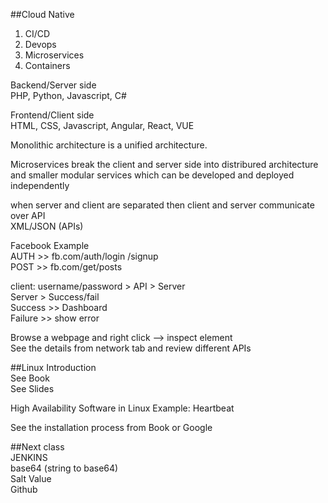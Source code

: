 ##Cloud Native
1. CI/CD  
2. Devops  
3. Microservices  
4. Containers  

Backend/Server side  
PHP, Python, Javascript, C#  

Frontend/Client side  
HTML, CSS, Javascript, Angular, React, VUE  

Monolithic architecture is a unified architecture.  

Microservices break the client and server side into distribured architecture and smaller modular services which can be developed and deployed independently  

when server and client are separated then client and server communicate over API  
 XML/JSON (APIs)  

Facebook Example  
	AUTH >> fb.com/auth/login /signup  
	POST >> fb.com/get/posts  
  
client: username/password > API > Server   
Server > Success/fail   
Success >> Dashboard  
Failure >> show error  

Browse a webpage and right click --> inspect element   
See the details from network tab and review different APIs  

##Linux Introduction  
See Book  
See Slides  

High Availability Software in Linux Example: Heartbeat  

See the installation process from Book or Google

##Next class  
JENKINS  
base64 (string to base64)  
Salt Value  
Github  
